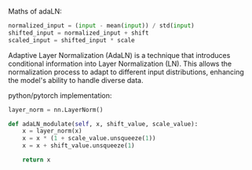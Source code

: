 Maths of adaLN:
```python
normalized_input = (input - mean(input)) / std(input)
shifted_input = normalized_input + shift
scaled_input = shifted_input * scale
```

Adaptive Layer Normalization (AdaLN) is a technique that introduces conditional information into Layer Normalization (LN).
This allows the normalization process to adapt to different input distributions, enhancing the model's ability to handle diverse data.

python/pytorch implementation:
```python
layer_norm = nn.LayerNorm()

def adaLN_modulate(self, x, shift_value, scale_value):
    x = layer_norm(x)
    x = x * (1 + scale_value.unsqueeze(1))
    x = x + shift_value.unsqueeze(1)

    return x
```


